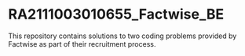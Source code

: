 # RA2111003010655_Factwise_BE
This repository contains solutions to two coding problems provided by Factwise as part of their recruitment process.
